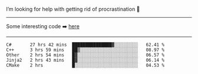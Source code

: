 I’m looking for help with getting rid of procrastination 🤔

-----

Some interesting code :arrow_right: [here](https://github.com/zhen8838/playground)

-----

<!--START_SECTION:waka-->
```text
C#       27 hrs 42 mins  ███████████████▓░░░░░░░░░   62.41 % 
C++      3 hrs 59 mins   ██▒░░░░░░░░░░░░░░░░░░░░░░   08.97 % 
Other    2 hrs 54 mins   █▓░░░░░░░░░░░░░░░░░░░░░░░   06.57 % 
Jinja2   2 hrs 43 mins   █▓░░░░░░░░░░░░░░░░░░░░░░░   06.14 % 
CMake    2 hrs           █░░░░░░░░░░░░░░░░░░░░░░░░   04.53 % 
```
<!--END_SECTION:waka-->

<!--
**zhen8838/zhen8838** is a ✨ _special_ ✨ repository because its `README.md` (this file) appears on your GitHub profile.

Here are some ideas to get you started:

- 🔭 I’m currently working on ...
- 🌱 I’m currently learning ...
- 👯 I’m looking to collaborate on ...
 ...
- 💬 Ask me about ...
- 📫 How to reach me: ...
- 😄 Pronouns: ...
- ⚡ Fun fact: ...
-->
